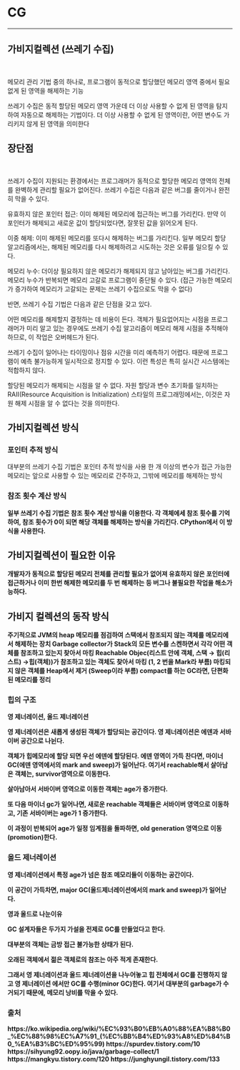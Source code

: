 # CG
<hr>
<h2>가비지컬렉션 (쓰레기 수집)</h2><br>

메모리 관리 기법 중의 하나로, 프로그램이 동적으로 할당했던 메모리 영역 중에서 필요없게 된 영역을 해제하는 기능

쓰레기 수집은 동적 할당된 메모리 영역 가운데 더 이상 사용할 수 없게 된 영역을 탐지하여 자동으로 해제하는 기법이다. 
더 이상 사용할 수 없게 된 영역이란, 어떤 변수도 가리키지 않게 된 영역을 의미한다

<h2>장단점</h2><br>

쓰레기 수집이 지원되는 환경에서는 프로그래머가 동적으로 할당한 메모리 영역의 전체를 완벽하게 관리할 필요가 없어진다. 쓰레기 수집은 다음과 같은 버그를 줄이거나 완전히 막을 수 있다.

유효하지 않은 포인터 접근: 이미 해제된 메모리에 접근하는 버그를 가리킨다. 만약 이 포인터가 해제되고 새로운 값이 할당되었다면, 잘못된 값을 읽어오게 된다.

이중 해제: 이미 해제된 메모리를 또다시 해제하는 버그를 가리킨다. 일부 메모리 할당 알고리즘에서는, 해제된 메모리를 다시 해제하려고 시도하는 것은 오류를 일으킬 수 있다.

메모리 누수: 더이상 필요하지 않은 메모리가 해제되지 않고 남아있는 버그를 가리킨다. 메모리 누수가 반복되면 메모리 고갈로 프로그램이 중단될 수 있다. 
(접근 가능한 메모리가 증가하여 메모리가 고갈되는 문제는 쓰레기 수집으로도 막을 수 없다)

반면, 쓰레기 수집 기법은 다음과 같은 단점을 갖고 있다.

어떤 메모리를 해제할지 결정하는 데 비용이 든다. 객체가 필요없어지는 시점을 프로그래머가 미리 알고 있는 경우에도 쓰레기 수집 알고리즘이 메모리 해제 시점을 추적해야 하므로, 
이 작업은 오버헤드가 된다.

쓰레기 수집이 일어나는 타이밍이나 점유 시간을 미리 예측하기 어렵다. 때문에 프로그램이 예측 불가능하게 일시적으로 정지할 수 있다. 이런 특성은 특히 실시간 시스템에는 적합하지 않다.

할당된 메모리가 해제되는 시점을 알 수 없다. 자원 할당과 변수 초기화를 일치하는 RAII(Resource Acquisition is Initialization) 스타일의 프로그래밍에서는, 
이것은 자원 해제 시점을 알 수 없다는 것을 의미한다.

<h2>가비지컬렉션 방식</h2>
<h3>포인터 추적 방식</h3>
대부분의 쓰레기 수집 기법은 포인터 추적 방식을 사용 한 개 이상의 변수가 접근 가능한 메모리는 앞으로 사용할 수 있는 메모리로 간주하고,
그밖에 메모리를 해제하는 방식

<h3>참조 횟수 계산 방식</h3><b>
일부 쓰레기 수집 기법은 참조 횟수 계산 방식을 이용한다. 각 객체에세 참조 횟수를 기억하여, 참조 횟수가 0이 되면 해당 객체를
해제하는 방식을 가리킨다. CPython에서 이 방식을 사용한다.
<h2>가비지컬렉션이 필요한 이유</h2>
  
개발자가 동적으로 할당된 메모리 전체를 관리할 필요가 없어져 유효하지 않은 포인터에 접근하거나 이미 한번 해제한
메모리를 두 번 해제하는 등 버그나 불필요한 작업을 해소가능하다.
  
<h2>가비지 컬렉션의 동작 방식</h2>
  주기적으로 JVM의 heap 메모리를 점검하여 스택에서 참조되지 않는 객체를 메모리에서 해제하는 장치
Garbage collector가 Stack의 모든 변수를 스켄하면서 각각 어떤 객체를 참조하고 있는지 찾아서 마킹
Reachable Objec(리스트 안에 객체, 스택 → 힙(리스트) →힙(객체))가 참조하고 있는 객체도 찾아서 마킹 (1, 2 번을 Mark라 부름)
마킹되지 않은 객체를 Heap에서 제거 (Sweep이라 부름)
compact를 하는 GC라면, 단편화 된 메모리를 정리

  <h3>힙의 구조</h3>
영 제너레이션, 올드 제너레이션

영 제너레이션은 새롭게 생성된 객체가 할당되는 공간이다.
영 제너레이션은 에덴과 서바이버 공간으로 나뉜다.

객체가 힙메모리에 할당 되면 우선 에덴에 할당된다. 에덴 영역이 가득 찬다면, 마이너 GC(에덴 영역에서의 mark and sweep)가 일어난다. 여기서 reachable해서 살아남은 객체는, survivor영역으로 이동한다.

살아남아서 서바이버 영역으로 이동한 객체는 age가 증가한다.

또 다음 마이너 gc가 일어나면, 새로운 reachable 객체들은 서바이버 영역으로 이동하고, 기존 서바이버는 age가 1 증가한다.

이 과정이 반복되어 age가 일정 임계점을 돌파하면, old generation 영역으로 이동(promotion)한다.


  <h3>올드 제너레이션</h3>

영 제너레이션에서 특정 age가 넘은 참조 메모리들이 이동하는 공간이다.

이 공간이 가득차면, major GC(올드제너레이션에서의 mark and sweep)가 일어난다.

영과 올드로 나눈이유

GC 설계자들은 두가지 가설을 전제로 GC를 만들었다고 한다.

대부분의 객체는 금방 접근 불가능한 상태가 된다. 

오래된 객체에서 젊은 객체로의 참조는 아주 적게 존재한다.

그래서 영 제너레이션과 올드 제너레이션을 나누어놓고 힙 전체에서 GC를 진행하지 않고 
영 제너레이션 에서만 GC를 수행(minor GC)한다. 여기서 대부분의 garbage가 수거되기 때문에, 메모리 낭비를 막을 수 있다.


<h3>출처</h3>
https://ko.wikipedia.org/wiki/%EC%93%B0%EB%A0%88%EA%B8%B0_%EC%88%98%EC%A7%91_(%EC%BB%B4%ED%93%A8%ED%84%B0_%EA%B3%BC%ED%95%99)
https://spurdev.tistory.com/10
https://sihyung92.oopy.io/java/garbage-collect/1
https://mangkyu.tistory.com/120
https://junghyungil.tistory.com/133
